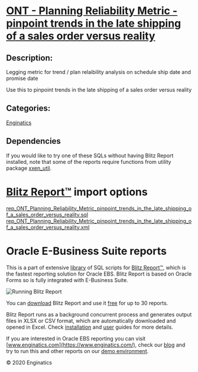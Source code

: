 # [ONT - Planning Reliability Metric - pinpoint trends in the late shipping of a sales order versus reality](https://www.enginatics.com/reports/ont-planning-reliability-metric-pinpoint-trends-in-the-late-shipping-of-a-sales-order-versus-reality/)
## Description: 
Legging metric for trend / plan relaibility analysis on schedule ship date and promise date

Use this to pinpoint trends in the late shipping of a sales order versus reality
## Categories: 
[Enginatics](https://www.enginatics.com/library/?pg=1&category[]=Enginatics)
## Dependencies
If you would like to try one of these SQLs without having Blitz Report installed, note that some of the reports require functions from utility package [xxen_util](https://www.enginatics.com/xxen_util/true).
# [Blitz Report™](https://www.enginatics.com/blitz-report/) import options
[rep_ONT_Planning_Reliability_Metric_pinpoint_trends_in_the_late_shipping_of_a_sales_order_versus_reality.sql](https://www.enginatics.com/export/ont-planning-reliability-metric-pinpoint-trends-in-the-late-shipping-of-a-sales-order-versus-reality/)\
[rep_ONT_Planning_Reliability_Metric_pinpoint_trends_in_the_late_shipping_of_a_sales_order_versus_reality.xml](https://www.enginatics.com/xml/ont-planning-reliability-metric-pinpoint-trends-in-the-late-shipping-of-a-sales-order-versus-reality/)
# Oracle E-Business Suite reports

This is a part of extensive [library](https://www.enginatics.com/library/) of SQL scripts for [Blitz Report™](https://www.enginatics.com/blitz-report/), which is the fastest reporting solution for Oracle EBS. Blitz Report is based on Oracle Forms so is fully integrated with E-Business Suite. 

![Running Blitz Report](https://www.enginatics.com/wp-content/uploads/2018/01/Running-blitz-report.png) 

You can [download](https://www.enginatics.com/download/) Blitz Report and use it [free](https://www.enginatics.com/pricing/) for up to 30 reports. 

Blitz Report runs as a background concurrent process and generates output files in XLSX or CSV format, which are automatically downloaded and opened in Excel. Check [installation](https://www.enginatics.com/installation-guide/) and [user](https://www.enginatics.com/user-guide/) guides for more details.

If you are interested in Oracle EBS reporting you can visit [www.enginatics.com](https://www.enginatics.com/), check our [blog](https://www.enginatics.com/blog/) and try to run this and other reports on our [demo environment](http://demo.enginatics.com/).

© 2020 Enginatics